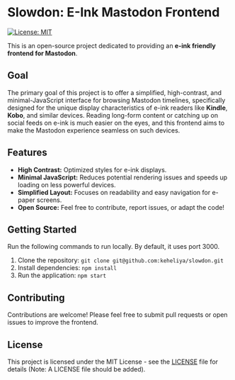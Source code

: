 # Slowdon: E-Ink Mastodon Frontend

[![License: MIT](https://img.shields.io/badge/License-MIT-yellow.svg)](https://opensource.org/licenses/MIT)

This is an open-source project dedicated to providing an **e-ink friendly frontend for Mastodon**.

## Goal

The primary goal of this project is to offer a simplified, high-contrast, and minimal-JavaScript interface for browsing Mastodon timelines, specifically designed for the unique display characteristics of e-ink readers like **Kindle**, **Kobo**, and similar devices. Reading long-form content or catching up on social feeds on e-ink is much easier on the eyes, and this frontend aims to make the Mastodon experience seamless on such devices.

## Features

*   **High Contrast:** Optimized styles for e-ink displays.
*   **Minimal JavaScript:** Reduces potential rendering issues and speeds up loading on less powerful devices.
*   **Simplified Layout:** Focuses on readability and easy navigation for e-paper screens.
*   **Open Source:** Feel free to contribute, report issues, or adapt the code!

## Getting Started

Run the following commands to run locally. By default, it uses port 3000.

1.  Clone the repository: `git clone git@github.com:keheliya/slowdon.git`
2.  Install dependencies: `npm install`
3.  Run the application: `npm start`

## Contributing

Contributions are welcome! Please feel free to submit pull requests or open issues to improve the frontend.

## License

This project is licensed under the MIT License - see the [LICENSE](LICENSE) file for details (Note: A LICENSE file should be added).
